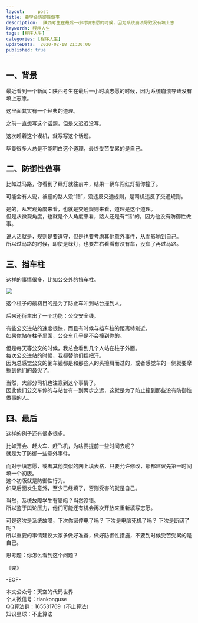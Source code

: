 ```yaml
---   
layout:     post  
title: 要学会防御性做事  
description:  陕西考生在最后一小时填志愿的时候，因为系统崩溃导致没有填上志   
keywords: 程序人生  
tags: [程序人生]    
categories: [程序人生]  
updateData:  2020-02-18 21:30:00  
published: true  
---  
```




## 一、背景   


最近看到一个新闻：陕西考生在最后一小时填志愿的时候，因为系统崩溃导致没有填上志愿。  


这里面其实有一个经典的道理。  


之前一直想写这个话题，但是又迟迟没写。  


这次趁着这个锲机，就写写这个话题。  


毕竟很多人总是不能明白这个道理，最终受苦受累的是自己。  


## 二、防御性做事  


比如过马路，你看到了绿灯就往前冲，结果一辆车闯红灯把你撞了。  


可能会有人说，被撞的路人没“错”，没违反交通规则，是司机违反了交通规则。  


是的，从宏观角度来看，也就是交通规则来看，道理是这个道理。  
但是从微观角度，也就是个人角度来看，路人还是有“错”的，因为他没有防御性做事。  


说人话就是，规则是要遵守，但是也要考虑其他意外事件，从而影响到自己。  
所以过马路的时候，即使是绿灯，也要左右看看有没有车，没车了再过马路。  


## 三、挡车柱  


这样的事情很多，比如公交外的挡车柱。


![](http://res.tiankonguse.com/images/2020/07/29/001.png)  


这个柱子的最初目的是为了防止车冲到站台撞到人。  


后来还衍生出了一个功能：公交安全线。  


有些公交进站的速度很快，而且有时候与挡车柱的距离特别近。  
如果你站在柱子里面，公交车几乎是不会撞到你的。  


但是每天等公交的时候，我总会看到几个人站在柱子外面。  
每次公交进站的时候，我都替他们捏把汗。  
因为总感觉公交的倒车镜都是和那些人的头擦肩而过的，或者感觉车的一侧就要摩擦到他们的鼻尖了。  


当然，大部分司机也注意到这个事情了。  
因此他们公交车停的与站台有一到两步之远，这就是为了防止撞到那些没有防御性做事的人。  


## 四、最后  


这样的例子还有很多很多。  


比如开会、赶火车、赶飞机，为啥要提前一些时间去呢？  
就是为了防御一些意外事件。  


而对于填志愿，或者其他类似的网上填表格，只要允许修改，那都建议先第一时间填一个初版。  
这个初版就是防御性行为。  
如果后面发生意外，至少已经填了，否则受害的就是自己。  


当然，系统故障学生有错吗？当然没错。  
所以鉴于舆论压力，他们可能还有机会再次开放来重新填写志愿。  


可是这次是系统故障，下次你家停电了吗？ 下次是电脑死机了吗？ 下次是断网了呢？  
所以重要的事情建议大家多做好准备，做好防御性措施，不要到时候受苦受累的是自己。  


思考题：你怎么看到这个问题？  


《完》  


-EOF-  



本文公众号：天空的代码世界  
个人微信号：tiankonguse  
QQ算法群：165531769（不止算法）  
知识星球：不止算法  

